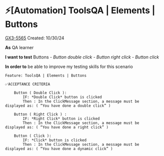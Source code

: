 # ⚡️[Automation] ToolsQA | Elements | Buttons

[GX3-5565](https://upexgalaxy47.atlassian.net/browse/GX3-5565) Created: 10/30/24

**As**  QA learner

**I want to test** Buttons
    *- Button double click*
    *- Button right click*
    *- Button click*

**In order to** be able to improve my testing skills for this scenario

```feature
Feature: ToolsQA | Elements | Buttons

✅ACCEPTANCE CRITERIA

    Button ( Double Click ):
        IF: *Double Click* button is clicked
        Then : In the ClickMessage section, a message must be displayed as: ( “You have done a double click” )

    Button ( Right Click ) :
        IF: *Right Click* button is clicked
        Then : In the ClickMessage section, a message must be displayed as: ( “You have done a right click” )

    Button ( Click ):
        IF: *Click* button is clicked
        Then : In the ClickMessage section, a message must be displayed as: ( “You have done a dynamic click” )
